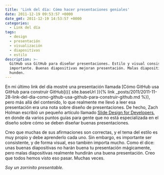 ```yaml
---
title: 'Link del día: Cómo hacer presentaciones geniales'
date: 2011-12-19 09:53:57 +0000
date_gmt: 2011-12-19 14:53:57 +0000
categories:
  - Link del día
tags:
  - design
  - presentación
  - visualización
  - diapositivas
  - estilo
description: >-
  GitHub usa GitHub para diseñar presentaciones. Estilo y visual consistente
  importante. Buenas diapositivas mejoran presentación. Malas diapositivas la
  hunden.
---
```



En mi último link del día mostré una presentación llamada [Cómo GitHub usa GitHub para construir GitHub]({{ site.baseUrl }}{% link _posts/2011/2011-11-28-link-del-dia-como-github-usa-github-para-construir-github.md %}), pero más allá del contenido, lo que realmente me llevó a leer esa presentación era una nota sobre diseño de presentaciones. De hecho, Zach Holman escribió un pequeño artículo llamado [Slide Design for Developers](http://zachholman.com/posts/slide-design-for-developers/), en donde da varios puntos guías para gente que no está especializada en el diseño sobre cómo se deben diseñar buenas presentaciones.

Creo que muchas de sus afirmaciones son correctas, y el tema del estilo es muy propio y debe aprenderlo cada uno. Sin embargo, es importante ser consistente, y de forma visual, eso también importa mucho. Como él dice: unas buenas diapositivas no harán buena tu presentación mágicamente, pero malas diapositivas realmente hundirán una buena presentación. Creo que todos hemos visto eso pasar. Muchas veces.

_Soy un zorrinito presentable._
